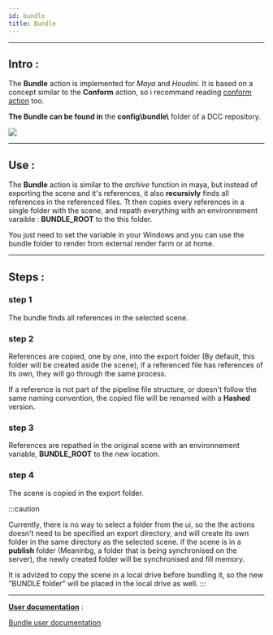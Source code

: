 ```yaml
---
id: bundle
title: Bundle
---
```


---

## Intro :

The **Bundle** action is implemented for _Maya_ and _Houdini_. It is based on a concept similar to the **Conform** action, so i recommand reading [conform action](./conform.md) too.

**The Bundle can be found in** the **config\bundle\\** folder of a DCC repository.

![](/img/bundle_location.png)

---

## Use :

The **Bundle** action is similar to the _archive_ function in maya, but instead of exporting the scene and it's references, it also **recursivly** finds all references in the referenced files. Tt then copies every references in a single folder with the scene, and repath everything with an environnement varaible : **BUNDLE_ROOT** to the this folder.

You just need to set the variable in your Windows and you can use the bundle folder to render from external render farm or at home.

---

## Steps :

### step 1

The bundle finds all references in the selected scene.

### step 2

References are copied, one by one, into the export folder (By default, this folder will be created aside the scene), if a referenced file has references of its own, they will go through the same process.

If a reference is not part of the pipeline file structure, or doesn't follow the same naming convention, the copied file will be renamed with a **Hashed** version.

### step 3

References are repathed in the original scene with an environnement variable, **BUNDLE_ROOT** to the new location.

### step 4

The scene is copied in the export folder.

:::caution

Currently, there is no way to select a folder from the ui, so the the actions doesn't need to be specified an export directory, and will create its own folder in the same directory as the selected scene. if the scene is in a **publish** folder (Meaninbg, a folder that is being synchronised on the server), the newly created folder will be synchronised and fill memory.

It is advized to copy the scene in a local drive before bundling it, so the new "BUNDLE folder" will be placed in the local drive as well.
:::

---

<u><b>User documentation</b></u> :

[Bundle user documentation](../../../user/action.md)
